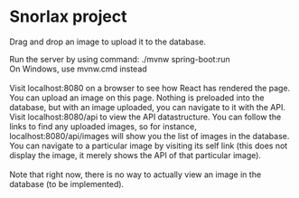 # Snorlax project
Drag and drop an image to upload it to the database.<br />

Run the server by using command: ./mvnw spring-boot:run<br />
On Windows, use mvnw.cmd instead<br />
<br />
Visit localhost:8080 on a browser to see how React has rendered the page.
You can upload an image on this page. Nothing is preloaded into the database,
but with an image uploaded, you can navigate to it with the API.<br/>
Visit localhost:8080/api to view the API datastructure. You can follow the
links to find any uploaded images, so for instance, localhost:8080/api/images
will show you the list of images in the database. You can navigate to a
particular image by visiting its self link (this does not display the image, it
merely shows the API of that particular image).<br />
<br />
Note that right now, there is no way to actually view an image in the database
(to be implemented).
